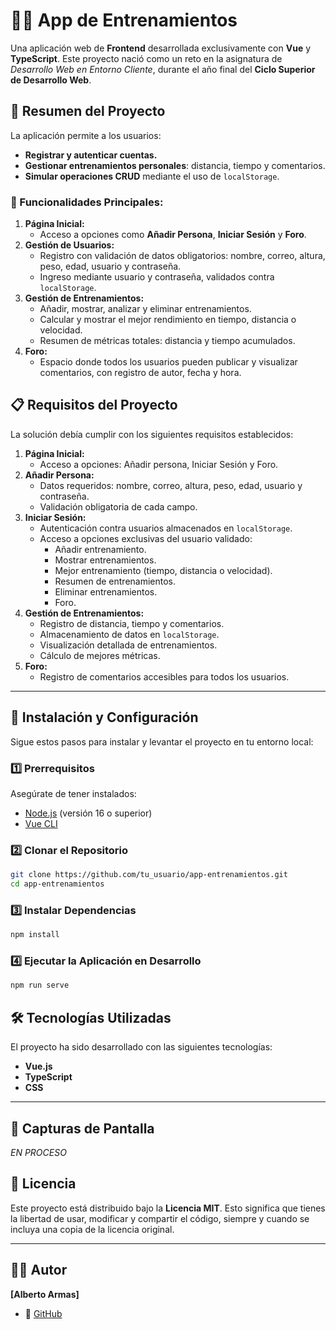 # 🏋️‍♂️ App de Entrenamientos

Una aplicación web de **Frontend** desarrollada exclusivamente con **Vue** y **TypeScript**. Este proyecto nació como un reto en la asignatura de _Desarrollo Web en Entorno Cliente_, durante el año final del **Ciclo Superior de Desarrollo Web**.

## 🌟 Resumen del Proyecto

La aplicación permite a los usuarios:

- **Registrar y autenticar cuentas.**
- **Gestionar entrenamientos personales**: distancia, tiempo y comentarios.
- **Simular operaciones CRUD** mediante el uso de `localStorage`.

### 📝 Funcionalidades Principales:

1. **Página Inicial:**
   - Acceso a opciones como **Añadir Persona**, **Iniciar Sesión** y **Foro**.
2. **Gestión de Usuarios:**
   - Registro con validación de datos obligatorios: nombre, correo, altura, peso, edad, usuario y contraseña.
   - Ingreso mediante usuario y contraseña, validados contra `localStorage`.
3. **Gestión de Entrenamientos:**
   - Añadir, mostrar, analizar y eliminar entrenamientos.
   - Calcular y mostrar el mejor rendimiento en tiempo, distancia o velocidad.
   - Resumen de métricas totales: distancia y tiempo acumulados.
4. **Foro:**
   - Espacio donde todos los usuarios pueden publicar y visualizar comentarios, con registro de autor, fecha y hora.

## 📋 Requisitos del Proyecto

La solución debía cumplir con los siguientes requisitos establecidos:

1. **Página Inicial:**
   - Acceso a opciones: Añadir persona, Iniciar Sesión y Foro.
2. **Añadir Persona:**
   - Datos requeridos: nombre, correo, altura, peso, edad, usuario y contraseña.
   - Validación obligatoria de cada campo.
3. **Iniciar Sesión:**
   - Autenticación contra usuarios almacenados en `localStorage`.
   - Acceso a opciones exclusivas del usuario validado:
     - Añadir entrenamiento.
     - Mostrar entrenamientos.
     - Mejor entrenamiento (tiempo, distancia o velocidad).
     - Resumen de entrenamientos.
     - Eliminar entrenamientos.
     - Foro.
4. **Gestión de Entrenamientos:**
   - Registro de distancia, tiempo y comentarios.
   - Almacenamiento de datos en `localStorage`.
   - Visualización detallada de entrenamientos.
   - Cálculo de mejores métricas.
5. **Foro:**
   - Registro de comentarios accesibles para todos los usuarios.

---

## 🚀 Instalación y Configuración

Sigue estos pasos para instalar y levantar el proyecto en tu entorno local:

### 1️⃣ Prerrequisitos

Asegúrate de tener instalados:

- [Node.js](https://nodejs.org/) (versión 16 o superior)
- [Vue CLI](https://cli.vuejs.org/)

### 2️⃣ Clonar el Repositorio

```bash
git clone https://github.com/tu_usuario/app-entrenamientos.git
cd app-entrenamientos
```

### 3️⃣ Instalar Dependencias

```bash
npm install
```

### 4️⃣ Ejecutar la Aplicación en Desarrollo

```bash
npm run serve
```

## 🛠️ Tecnologías Utilizadas

El proyecto ha sido desarrollado con las siguientes tecnologías:

- **Vue.js**
- **TypeScript**
- **CSS**

---

## 📸 Capturas de Pantalla

_EN PROCESO_

## 📄 Licencia

Este proyecto está distribuido bajo la **Licencia MIT**. Esto significa que tienes la libertad de usar, modificar y compartir el código, siempre y cuando se incluya una copia de la licencia original.

---

## 👨‍💻 Autor

**[Alberto Armas]**

- 🐙 [GitHub](https://github.com/AlbertoDesastre)
